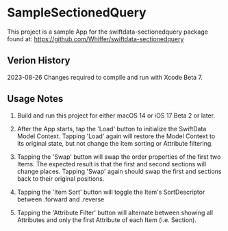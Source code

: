 # SampleSectionedQuery

This project is a sample App for the swiftdata-sectionedquery package found at: https://github.com/Whiffer/swiftdata-sectionedquery

## Verion History

2023-08-26 Changes required to compile and run with Xcode Beta 7.

## Usage Notes

1. Build and run this project for either macOS 14 or iOS 17 Beta 2 or later.

2. After the App starts, tap the 'Load' button to initialize the SwiftData Model Context. Tapping 'Load' again will restore the Model Context to its original state, but not change the Item sorting or Attribute filtering.

3. Tapping the 'Swap' button will swap the order properties of the first two Items.  The expected result is that the first and second sections will change places. Tapping 'Swap' again should swap the first and sections back to their original positions.

4. Tapping the 'Item Sort' button will toggle the Item's SortDescriptor between .forward and .reverse

5. Tapping the 'Attribute Filter' button will alternate between showing all Attributes and only the first Attribute of each Item (i.e. Section).

